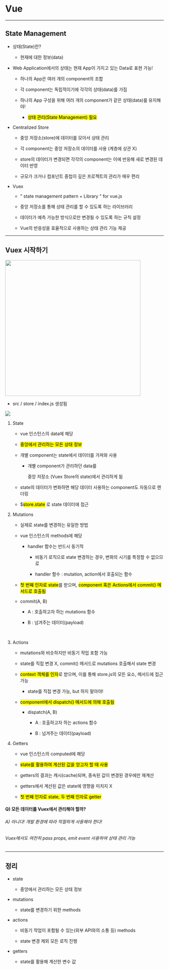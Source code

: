 # Vue

---

## State Management

- 상태(State)란? 
  
  - 현재에 대한 정보(data)

- Web Application에서의 상태는 현재 App이 가지고 있는 Data로 표현 가능!
  
  - 하나의 App은 여러 개의 component의 조합
  
  - 각 component는 독립적이기에 각각의 상태(data)를 가짐
  
  - 하나의 App 구성을 위해 여러 개의 component가 같은 상태(data)를 유지해야!
    
    - <mark>상태 관리(State Management) 필요</mark>

- Centralized Store
  
  - 중앙 저장소(store)에 데이터를 모아서 상태 관리
  
  - 각 component는 중앙 저장소의 데이터를 사용 (계층에 상관 X)
  
  - store의 데이터가 변경되면 각각의 component는 이에 반응해 새로 변경된 데이터 반영
  
  - 규모가 크거나 컴포넌트 중첩이 깊은 프로젝트의 관리가 매우 편리

- Vuex
  
  - " state management pattern + Library " for vue.js
  
  - 중앙 저장소를 통해 상태 관리를 할 수 있도록 하는 라이브러리
  
  - 데이터가 예측 가능한 방식으로만 변경될 수 있도록 하는 규칙 설정
  
  - Vue의 반응성을 효율적으로 사용하는 상태 관리 기능 제공

---

## Vuex 시작하기

<img src="file:///C:/Users/multicampus/AppData/Roaming/marktext/images/2022-11-08-10-14-39-image.png" title="" alt="" width="430">

- src / store / index.js 생성됨

![](C:\Users\multicampus\AppData\Roaming\marktext\images\2022-11-08-10-15-33-image.png)

1. State
   
   - vue 인스턴스의 data에 해당
   
   - <mark>중앙에서 관리하는 모든 상태 정보</mark>
   
   - 개별 component는 state에서 데이터를 가져와 사용
     
     - 개별 component가 관리하던 data를
       
       중앙 저장소 (Vuex Store의 state)에서 관리하게 됨
   
   - state의 데이터가 변화하면 해당 데이터 사용하는 component도 자동으로 렌더링
   
   - \$<mark>store.state</mark> 로 state 데이터에 접근 



2. Mutations
   
   - 실제로 state를 변경하는 유일한 방법
   
   - vue 인스턴스의 methods에 해당
     
     - handler 함수는 반드시 동기적
       
       - 비동기 로직으로 state 변경하는 경우, 변화의 시기를 특정할 수 없으므로
       
       - handler 함수 : mutation, action에서 호출되는 함수
   
   - <mark>첫 번째 인자로 state</mark>를 받으며, <mark>component 혹은 Actions에서 commit() 메서드로 호출됨</mark>
   
   - commit(A, B)
     
     - A : 호출하고자 하는 mutations 함수
     
     - B : 넘겨주는 데이터(payload)

            

3. Actions
   
   - mutations와 비슷하지만 비동기 작업 포함 가능
   
   - state를 직접 변경 X, commit() 메서드로 mutations 호출해서 state 변경
   
   - <mark>context 객체를 인자</mark>로 받으며, 이를 통해 store.js의 모든 요소, 메서드에 접근 가능
     
     - state를 직접 변경 가능, but 하지 말아야!
   
   - <mark>component에서 dispatch() 메서드에 의해 호출됨</mark>       
     
     - dispatch(A, B)
       
       - A : 호출하고자 하는 actions 함수
       
       - B : 넘겨주는 데이터(payload)



4. Getters
   
   - vue 인스턴스의 computed에 해당
   
   - <mark>state를 활용하여 계산된 값을 얻고자 할 때 사용</mark>
   
   - getters의 결과는 캐시(cache)되며, 종속된 값이 변경된 경우에만 재계산
   
   - getters에서 계산된 값은 state에 영향을 미치지 X
   
   - <mark>첫 번째 인자로 state, 두 번째 인자로 getter</mark>



#### Q) 모든 데이터를 Vuex에서 관리해야 할까?

###### A) 아니다! 개발 환경에 따라 적절하게 사용해야 한다!

###### Vuex에서도 여전히 pass props, emit event 사용하여 상태 관리 가능

---

## 정리

- state
  
  - 중앙에서 관리하는 모든 상태 정보

- mutations
  
  - state를 변경하기 위한 methods

- actions
  
  - 비동기 작업이 포함될 수 있는(외부 API와의 소통 등) methods
  
  - state 변경 제외 모든 로직 진행

- getters
  
  - state를 활용해 계산한 변수 값
